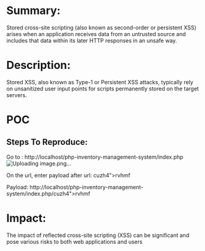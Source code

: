 # Summary:
Stored cross-site scripting (also known as second-order or persistent XSS) arises when an application receives data from an untrusted source and includes that data within its later HTTP responses in an unsafe way.

# Description:
Stored XSS, also known as Type-1 or Persistent XSS attacks, typically rely on unsanitized user input points for scripts permanently stored on the target servers.

# POC
## Steps To Reproduce:
Go to : http://localhost/php-inventory-management-system/index.php
![Uploading image.png…]()


On the url, enter payload after url: cuzh4"><script>alert('XSS')</script>rvhmf

Payload: http://localhost/php-inventory-management-system/index.php/cuzh4"><script>alert('XSS')</script>rvhmf



# Impact:
The impact of reflected cross-site scripting (XSS) can be significant and pose various risks to both web applications and users
